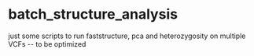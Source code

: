 # batch_structure_analysis
just some scripts to run faststructure, pca and heterozygosity on multiple VCFs -- to be optimized
